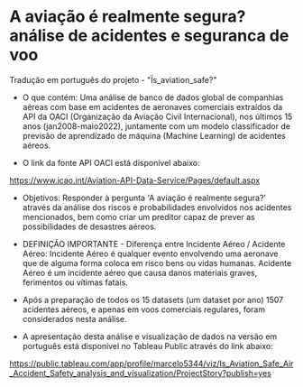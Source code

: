 # A aviação é realmente segura? análise de acidentes e seguranca de voo
 
 Tradução em português do projeto - "Ïs_aviation_safe?" 

* O que contém: Uma análise de banco de dados global de companhias aéreas com base em acidentes de aeronaves comerciais extraídos da API da OACI (Organização da Aviação Civil Internacional), nos últimos 15 anos (jan2008-maio2022), juntamente com um modelo classificador de previsão  de aprendizado de máquina (Machine Learning) de acidentes aéreos.

* O link da fonte API OACI está disponível abaixo:

https://www.icao.int/Aviation-API-Data-Service/Pages/default.aspx


* Objetivos: Responder à pergunta 'A aviação é realmente segura?' através da análise dos riscos e probabilidades envolvidos nos acidentes mencionados, bem como criar um preditor capaz de prever as possibilidades de desastres aéreos.

* DEFINIÇÃO IMPORTANTE - Diferença entre Incidente Aéreo / Acidente Aéreo: Incidente Aéreo é qualquer evento envolvendo uma aeronave que de alguma forma coloca em risco bens ou vidas humanas. Acidente Aéreo é um incidente aéreo que causa danos materiais graves, ferimentos ou vítimas fatais.

* Após a preparação de todos os 15 datasets (um dataset por ano) 1507 acidentes aéreos, e apenas em voos comerciais regulares, foram considerados nesta análise.

* A apresentação desta análise e visualização de dados na versão em português está disponível no Tableau Public através do link abaixo:

https://public.tableau.com/app/profile/marcelo5344/viz/Is_Aviation_Safe_Air_Accident_Safety_analysis_and_visualization/ProjectStory?publish=yes
